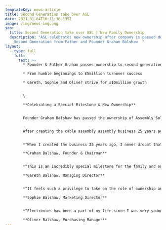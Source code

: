 ```yaml
---
templateKey: news-article
title: Second Generation take over ASL
date: 2021-01-04T16:11:30.135Z
image: /img/news-img.png
seo:
  title: Second Generation take over ASL | New Family Ownership
  description: "ASL celebrates new ownership after company is passed down to
    Second Generation from Father and Founder Graham Balshaw  "
layout:
  - type: full
    full:
      text: >-
        * Founder & Father Graham passes ownership to second generation

        * From humble beginnings to £5million turnover success

        * Gareth, Sophie and Oliver strive for £10million growth


        \

        **Celebrating a Special Milestone & New Ownership**


        Founder Graham Balshaw has passed the ownership of Assembly Solutions Ltd down to next generation, his three children; Gareth, Sophie and Oliver.


        After creating the cable assembly assembly business 25 years ago, Father Graham is thrilled and beyond proud to be passing down what he started from his back bedroom in 1995, aged 35.


        *"When I created the business 25 years ago, I never dreamt that Gareth, Sophie and Oliver would all join me one day, let alone enjoy it so much that they would eventually take over. It has been a blessing to see all three of them thrive in their positions and grow into such hard working and respectful professionals. With all their knowledge, ambition and passion, I can already see they're going to take ASL further than I could have ever imagined, and I will be the proudest father watching them. Whilst the actual running of the business is now completely down to Gareth, Sophie & Oliver, I plan on acting as Chairman for the next few years overseeing only the very top level information."*\

        **Graham Balshaw, Founder & Chairman**


        *“This is an incredibly special milestone for the family and one that myself, Sophie and Oliver are extremely grateful for. I've worked alongside my dad for 17 years and made so many great memories with him. My fondest memory is when he took me to Hong Kong for a week visiting exhibitions and suppliers. It was a great trip and really opened my eyes to the opportunities in international business, which since we have developed partnerships in China and Eastern Europe. I'm excited for this new chapter where we plan to double turnover to £10million"*\

        **Gareth Balshaw, Managing Director**


        *“It feels such a privilege to take on the role of ownership and we are certainly stepping into some very big shoes! Going through this process of taking over the company has been a really special time for us as a family. It's quite an emotional milestone, especially when you look back and see how far we have all come. We started off as kids helping dad out in the school holidays learning all about cables and wires, and here we are 20 years later taking over a £5million business! My dad has taught me so much over the years from mastering marketing techniques to understanding the overall operations of running a business. We plan to make him the proudest father alive”*\

        **Sophie Balshaw, Marketing Director**


        *“Electronics has been a part of my life since I was very young, I can still remember Dad teaching me how to wire my first plug when I was about 4 years old! It's because of him that I grew up with a passion for electronics and after going to University to study Electrical Engineering, joining Assembly Solutions was the future path I wanted to take. Taking over the business from dad has been such a great opportunity and one I feel extremely grateful for. He has built an incredible platform for us, and it's now time for us to work the hardest we ever have as there is so much we want to achieve for the business!*\

        **Oliver Balshaw, Purchasing Manager**
---
```

